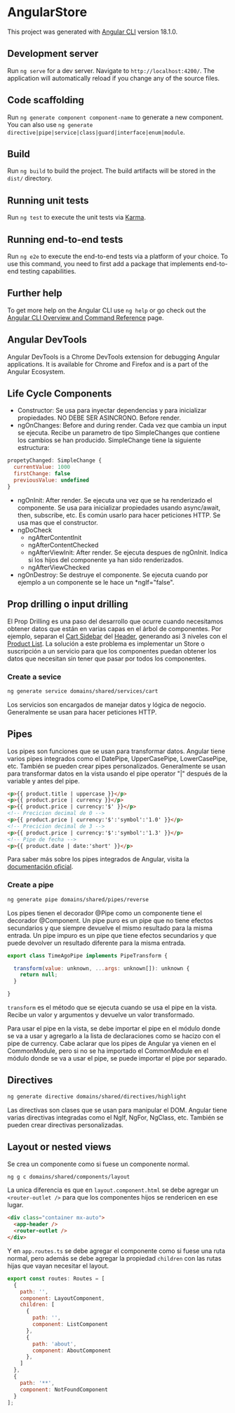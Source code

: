 # AngularStore

This project was generated with [Angular CLI](https://github.com/angular/angular-cli) version 18.1.0.

## Development server

Run `ng serve` for a dev server. Navigate to `http://localhost:4200/`. The application will automatically reload if you change any of the source files.

## Code scaffolding

Run `ng generate component component-name` to generate a new component. You can also use `ng generate directive|pipe|service|class|guard|interface|enum|module`.

## Build

Run `ng build` to build the project. The build artifacts will be stored in the `dist/` directory.

## Running unit tests

Run `ng test` to execute the unit tests via [Karma](https://karma-runner.github.io).

## Running end-to-end tests

Run `ng e2e` to execute the end-to-end tests via a platform of your choice. To use this command, you need to first add a package that implements end-to-end testing capabilities.

## Further help

To get more help on the Angular CLI use `ng help` or go check out the [Angular CLI Overview and Command Reference](https://angular.dev/tools/cli) page.

## Angular DevTools

Angular DevTools is a Chrome DevTools extension for debugging Angular applications. It is available for Chrome and Firefox and is a part of the Angular Ecosystem.

## Life Cycle Components

- Constructor: Se usa para inyectar dependencias y para inicializar propiedades. NO DEBE SER ASINCRONO. Before render.
- ngOnChanges: Before and during render. Cada vez que cambia un input se ejecuta. Recibe un parametro de tipo SimpleChanges que contiene los cambios se han producido. SimpleChange tiene la siguiente estructura:

```javascript
propetyChanged: SimpleChange {
  currentValue: 1000
  firstChange: false
  previousValue: undefined
}
```

- ngOnInit: After render. Se ejecuta una vez que se ha renderizado el componente. Se usa para inicializar propiedades usando async/await, then, subscribe, etc. Es común usarlo para hacer peticiones HTTP. Se usa mas que el constructor.
- ngDoCheck
  - ngAfterContentInit
  - ngAfterContentChecked
  - ngAfterViewInit: After render. Se ejecuta despues de ngOnInit. Indica si los hijos del componente ya han sido renderizados.
  - ngAfterViewChecked
- ngOnDestroy: Se destruye el componente. Se ejecuta cuando por ejemplo a un componente se le hace un *ngIf="false".

## Prop drilling o input drilling

El Prop Drilling es una paso del desarrollo que ocurre cuando necesitamos obtener datos que están en varias capas en el árbol de componentes.
Por ejemplo, separan el [Cart Sidebar](./src/app/domains/shared/components/header/header.component.html) del [Header](./src/app/domains/shared/components/cart-sidebar/cart-sidebar.component.html), generando asi 3 niveles con el [Product List](./src/app/domains/products/pages/list/list.component.html). La solución a este problema es implementar un Store o suscripción a un servicio para que los componentes puedan obtener los datos que necesitan sin tener que pasar por todos los componentes.

### Create a sevice

```bash
ng generate service domains/shared/services/cart
```

Los servicios son encargados de manejar datos y lógica de negocio. Generalmente se usan para hacer peticiones HTTP.

## Pipes

Los pipes son funciones que se usan para transformar datos. Angular tiene varios pipes integrados como el DatePipe, UpperCasePipe, LowerCasePipe, etc. También se pueden crear pipes personalizados.
Generalmente se usan para transformar datos en la vista usando el pipe operator "|" después de la variable y antes del pipe.

```html
<p>{{ product.title | uppercase }}</p>
<p>{{ product.price | currency }}</p>
<p>{{ product.price | currency:'$' }}</p>
<!-- Precicion decimal de 0 -->
<p>{{ product.price | currency:'$':'symbol':'1.0' }}</p>
<!-- Precicion decimal de 3 -->
<p>{{ product.price | currency:'$':'symbol':'1.3' }}</p>
<!-- Pipe de fecha -->
<p>{{ product.date | date:'short' }}</p>
```

Para saber más sobre los pipes integrados de Angular, visita la [documentación oficial](https://angular.io/api?type=pipe).

### Create a pipe

```bash
ng generate pipe domains/shared/pipes/reverse
```

Los pipes tienen el decorador @Pipe como un componente tiene el decorador @Component. Un pipe puro es un pipe que no tiene efectos secundarios y que siempre devuelve el mismo resultado para la misma entrada. Un pipe impuro es un pipe que tiene efectos secundarios y que puede devolver un resultado diferente para la misma entrada.

```javascript
export class TimeAgoPipe implements PipeTransform {

  transform(value: unknown, ...args: unknown[]): unknown {
    return null;
  }

}
```

`transform` es el método que se ejecuta cuando se usa el pipe en la vista. Recibe un valor y argumentos y devuelve un valor transformado.

Para usar el pipe en la vista, se debe importar el pipe en el módulo donde se va a usar y agregarlo a la lista de declaraciones como se hacizo con el pipe de currency.
Cabe aclarar que los pipes de Angular ya vienen en el CommonModule, pero si no se ha importado el CommonModule en el módulo donde se va a usar el pipe, se puede importar el pipe por separado.

## Directives

```bash
ng generate directive domains/shared/directives/highlight
```

Las directivas son clases que se usan para manipular el DOM. Angular tiene varias directivas integradas como el NgIf, NgFor, NgClass, etc. También se pueden crear directivas personalizadas.

## Layout or nested views

Se crea un componente como si fuese un componente normal.

```bash
ng g c domains/shared/components/layout
```

La unica diferencia es que en `layout.component.html` se debe agregar un `<router-outlet />` para que los componentes hijos se rendericen en ese lugar.

```html
<div class="container mx-auto">
  <app-header />
  <router-outlet />
</div>
```

Y en `app.routes.ts` se debe agregar el componente como si fuese una ruta normal, pero además se debe agregar la propiedad `children` con las rutas hijas que vayan necesitar el layout.

```javascript
export const routes: Routes = [
  {
    path: '',
    component: LayoutComponent,
    children: [
      {
        path: '',
        component: ListComponent
      },
      {
        path: 'about',
        component: AboutComponent
      },
    ]
  },
  {
    path: '**',
    component: NotFoundComponent
  }
];
```
